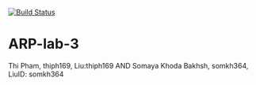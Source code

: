 [![Build Status](https://travis-ci.org/thiph169/ARP-lab-3.svg?branch=master)](https://travis-ci.org/thiph169/ARP-lab-3)
# ARP-lab-3
Thi Pham, thiph169, Liu:thiph169 AND
Somaya Khoda Bakhsh, somkh364, LiuID: somkh364
